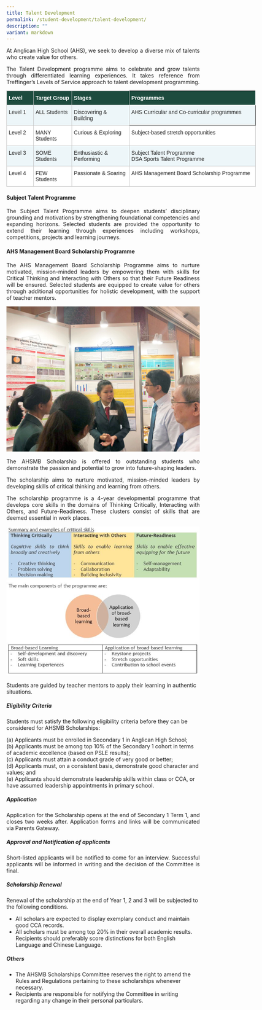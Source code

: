 ```yaml
---
title: Talent Development
permalink: /student-development/talent-development/
description: ""
variant: markdown
---
```

<p align="justify">
At Anglican High School (AHS), we seek to develop a diverse mix of talents who create value for others.</p>

<p align="justify">
The Talent Development programme aims to celebrate and grow talents through differentiated learning experiences. It takes reference from Treffinger’s Levels of Service approach to talent development programming.</p>

<table style="border-collapse:collapse;border-spacing:0;table-layout: fixed; width: 650px" class="tg"><colgroup><col style="width: 70px"><col style="width: 100px"><col style="width: 150px"><col style="width: 330px"></colgroup><thead><tr><th style="background-color:#1d4b3e;border-color:#c0c0c0;border-style:solid;border-width:1px;color:#FFF;font-family:Arial, sans-serif;font-size:14px;font-weight:bold;overflow:hidden;padding:10px 5px;text-align:left;vertical-align:top;word-break:normal"><span style="font-weight:bold;color:#FFF;background-color:#1d4b3e">Level</span></th><th style="background-color:#1d4b3e;border-color:#c0c0c0;border-style:solid;border-width:1px;color:#FFF;font-family:Arial, sans-serif;font-size:14px;font-weight:bold;overflow:hidden;padding:10px 5px;text-align:left;vertical-align:top;word-break:normal"><span style="font-weight:bold;color:#FFF;background-color:#1d4b3e">Target Group</span></th><th style="background-color:#1d4b3e;border-color:#c0c0c0;border-style:solid;border-width:1px;color:#FFF;font-family:Arial, sans-serif;font-size:14px;font-weight:bold;overflow:hidden;padding:10px 5px;text-align:left;vertical-align:top;word-break:normal"><span style="font-weight:bold;color:#FFF;background-color:#1d4b3e">Stages</span></th><th style="background-color:#1d4b3e;border-color:c0c0c0;border-style:solid;border-width:1px;color:#FFF;font-family:Arial, sans-serif;font-size:14px;font-weight:bold;overflow:hidden;padding:10px 5px;text-align:left;vertical-align:top;word-break:normal"><span style="font-weight:bold;color:#FFF;background-color:#1d4b3e">Programmes</span></th></tr></thead><tbody><tr><td style="background-color:#EDF6F9;border-color:#c0c0c0;border-style:solid;border-width:1px;color:#222;font-family:Arial, sans-serif;font-size:14px;overflow:hidden;padding:10px 5px;text-align:left;vertical-align:top;word-break:normal"><span style="color:#222;background-color:#EDF6F9">Level 1</span></td><td style="background-color:#EDF6F9;border-color:#c0c0c0;border-style:solid;border-width:1px;color:#222;font-family:Arial, sans-serif;font-size:14px;overflow:hidden;padding:10px 5px;text-align:left;vertical-align:top;word-break:normal"><span style="color:#222;background-color:#EDF6F9">ALL Students</span></td><td style="background-color:#EDF6F9;border-color:#c0c0c0;border-style:solid;border-width:1px;color:#222;font-family:Arial, sans-serif;font-size:14px;overflow:hidden;padding:10px 5px;text-align:left;vertical-align:top;word-break:normal"><span style="color:#222;background-color:#EDF6F9">Discovering &amp; Building</span><br></td><td style="background-color:#EDF6F9;border-color:c0c0c0;border-style:solid;border-width:1px;color:#222;font-family:Arial, sans-serif;font-size:14px;overflow:hidden;padding:10px 5px;text-align:left;vertical-align:top;word-break:normal"><span style="color:#222;background-color:#EDF6F9">AHS Curricular and Co-curricular programmes</span><br></td></tr><tr><td style="background-color:#FFF;border-color:#c0c0c0;border-style:solid;border-width:1px;color:#222;font-family:Arial, sans-serif;font-size:14px;overflow:hidden;padding:10px 5px;text-align:left;vertical-align:top;word-break:normal"><span style="color:#222;background-color:#FFF">Level 2</span></td><td style="background-color:#FFF;border-color:#c0c0c0;border-style:solid;border-width:1px;color:#222;font-family:Arial, sans-serif;font-size:14px;overflow:hidden;padding:10px 5px;text-align:left;vertical-align:top;word-break:normal"><span style="color:#222;background-color:#FFF">MANY Students</span></td><td style="background-color:#FFF;border-color:#c0c0c0;border-style:solid;border-width:1px;color:#222;font-family:Arial, sans-serif;font-size:14px;overflow:hidden;padding:10px 5px;text-align:left;vertical-align:top;word-break:normal"><span style="color:#222;background-color:#FFF">Curious &amp; Exploring</span><br></td><td style="background-color:#FFF;border-color:#c0c0c0;border-style:solid;border-width:1px;color:#222;font-family:Arial, sans-serif;font-size:14px;overflow:hidden;padding:10px 5px;text-align:left;vertical-align:top;word-break:normal"><span style="color:#222;background-color:#FFF">Subject-based stretch opportunities</span><br></td></tr><tr><td style="background-color:#EDF6F9;border-color:#c0c0c0;border-style:solid;border-width:1px;color:#222;font-family:Arial, sans-serif;font-size:14px;overflow:hidden;padding:10px 5px;text-align:left;vertical-align:top;word-break:normal"><span style="color:#222;background-color:#EDF6F9">Level 3 </span></td><td style="background-color:#EDF6F9;border-color:#c0c0c0;border-style:solid;border-width:1px;color:#222;font-family:Arial, sans-serif;font-size:14px;overflow:hidden;padding:10px 5px;text-align:left;vertical-align:top;word-break:normal"><span style="color:#222;background-color:#EDF6F9">SOME Students </span></td><td style="background-color:#EDF6F9;border-color:#c0c0c0;border-style:solid;border-width:1px;color:#222;font-family:Arial, sans-serif;font-size:14px;overflow:hidden;padding:10px 5px;text-align:left;vertical-align:top;word-break:normal"><span style="color:#222;background-color:#EDF6F9">Enthusiastic &amp; Performing</span></td><td style="background-color:#EDF6F9;border-color:#c0c0c0;border-style:solid;border-width:1px;color:#222;font-family:Arial, sans-serif;font-size:14px;overflow:hidden;padding:10px 5px;text-align:left;vertical-align:top;word-break:normal"><span style="color:#222;background-color:#EDF6F9">Subject Talent Programme</span><br><span style="color:#222;background-color:#EDF6F9">DSA Sports Talent Programme</span><br></td></tr><tr><td style="background-color:#FFF;border-color:#c0c0c0;border-style:solid;border-width:1px;color:#222;font-family:Arial, sans-serif;font-size:14px;overflow:hidden;padding:10px 5px;text-align:left;vertical-align:top;word-break:normal"><span style="color:#222;background-color:#FFF">Level 4</span></td><td style="background-color:#FFF;border-color:#c0c0c0;border-style:solid;border-width:1px;color:#222;font-family:Arial, sans-serif;font-size:14px;overflow:hidden;padding:10px 5px;text-align:left;vertical-align:top;word-break:normal"><span style="color:#222;background-color:#FFF">FEW Students </span></td><td style="background-color:#FFF;border-color:#c0c0c0;border-style:solid;border-width:1px;color:#222;font-family:Arial, sans-serif;font-size:14px;overflow:hidden;padding:10px 5px;text-align:left;vertical-align:top;word-break:normal"><span style="color:#222;background-color:#FFF">Passionate &amp; Soaring</span><br></td><td style="background-color:#FFF;border-color:#c0c0c0;border-style:solid;border-width:1px;color:#222;font-family:Arial, sans-serif;font-size:14px;overflow:hidden;padding:10px 5px;text-align:left;vertical-align:top;word-break:normal"><span style="color:#222;background-color:#FFF">AHS Management Board Scholarship Programme</span></td></tr></tbody></table>

#### Subject Talent Programme
<p align="justify">
The Subject Talent Programme aims to deepen students’ disciplinary grounding and motivations by strengthening foundational competencies and expanding horizons. Selected students are provided the opportunity to extend their learning through experiences including workshops, competitions, projects and learning journeys.</p>

#### AHS Management Board Scholarship Programme
<p align="justify">
The AHS Management Board Scholarship Programme aims to nurture motivated, mission-minded leaders by empowering them with skills for Critical Thinking and Interacting with Others so that their Future Readiness will be ensured. Selected students are equipped to create value for others through additional opportunities for holistic development, with the support of teacher mentors.</p>

![](/images/Student%20Development/Talent%20Development/Talent_Dev_01.jpg)

<p align="justify">
The AHSMB Scholarship is offered to outstanding students who demonstrate the passion and potential to grow into future-shaping leaders.</p>

<p align="justify">
The scholarship aims to nurture motivated, mission-minded leaders by developing skills of critical thinking and learning from others.</p>

<p align="justify">
The scholarship programme is a 4-year developmental programme that develops core skills in the domains of Thinking Critically, Interacting with Others, and Future-Readiness. These clusters consist of skills that are deemed essential in work places.</p>

![ahsmb](/images/AHSMB_Scholarship_Programme.jpg)

Students are guided by teacher mentors to apply their learning in authentic situations.


##### Eligibility Criteria
Students must satisfy the following eligibility criteria before they can be considered for AHSMB Scholarships:

(a) Applicants must be enrolled in Secondary 1 in Anglican High School;<br>
(b) Applicants must be among top 10% of the Secondary 1 cohort in terms of academic excellence (based on PSLE results);
<br>
(c) Applicants must attain a conduct grade of very good or better;<br>
(d) Applicants must, on a consistent basis, demonstrate good character and values; and<br>
(e) Applicants should demonstrate leadership skills within class or CCA, or have assumed leadership appointments in primary school.<br>

##### Application

<p align="justify">
Application for the Scholarship opens at the end of Secondary 1 Term 1, and closes two weeks after. Application forms and links will be communicated via Parents Gateway.</p>

##### Approval and Notification of applicants
<p align="justify">
Short-listed applicants will be notified to come for an interview. Successful applicants will be informed in writing and the decision of the Committee is final.</p>

##### Scholarship Renewal
Renewal of the scholarship at the end of Year 1, 2 and 3 will be subjected to the following conditions.<br>
*    All scholars are expected to display exemplary conduct and maintain good CCA records.<br>
*    All scholars must be among top 20% in their overall academic results. Recipients should preferably score distinctions for both English Language and Chinese Language.<br>

##### Others
*  The AHSMB Scholarships Committee reserves the right to amend the Rules and Regulations pertaining to these scholarships whenever necessary.<br>
*  Recipients are responsible for notifying the Committee in writing regarding any change in their personal particulars.<br>